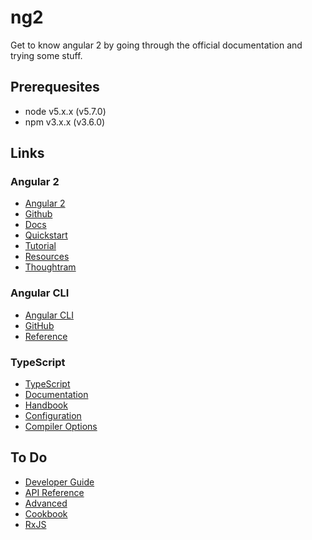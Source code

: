# ng2
Get to know angular 2 by going through the official documentation and trying some stuff.

## Prerequesites
- node v5.x.x (v5.7.0)
- npm v3.x.x (v3.6.0)

## Links
### Angular 2
- [Angular 2](https://angular.io)
- [Github](https://github.com/angular/angular)
- [Docs](https://angular.io/docs/ts/latest/)
- [Quickstart](https://angular.io/docs/ts/latest/quickstart.html)
- [Tutorial](https://angular.io/docs/ts/latest/tutorial/)
- [Resources](https://angular.io/resources/)
- [Thoughtram](http://blog.thoughtram.io/)

### Angular CLI
- [Angular CLI](https://cli.angular.io/)
- [GitHub](https://github.com/angular/angular-cli)
- [Reference](https://cli.angular.io/reference.pdf)

### TypeScript
- [TypeScript](https://www.typescriptlang.org/)
- [Documentation](https://www.typescriptlang.org/docs/tutorial.html)
- [Handbook](https://www.typescriptlang.org/docs/handbook/basic-types.html)
- [Configuration](https://www.typescriptlang.org/docs/handbook/tsconfig-json.html)
- [Compiler Options](https://www.typescriptlang.org/docs/handbook/compiler-options.html)

## To Do
- [Developer Guide](https://angular.io/docs/ts/latest/guide/)
- [API Reference](https://angular.io/docs/ts/latest/api/)
- [Advanced](https://angular.io/docs/ts/latest/guide/ngmodule.html)
- [Cookbook](https://angular.io/docs/ts/latest/cookbook/)
- [RxJS](http://reactivex.io/rxjs/)
